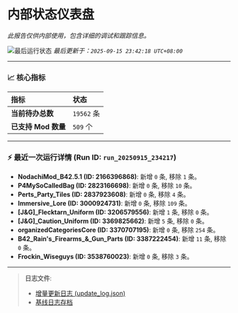 # 内部状态仪表盘

*此报告仅供内部使用，包含详细的调试和跟踪信息。*

![最后运行状态](https://img.shields.io/badge/Last%20Run-Success-green)
*最后更新于：`2025-09-15 23:42:18 UTC+08:00`*

---

### 📈 **核心指标**

| 指标 | 状态 |
| :--- | :--- |
| **当前待办总数** | ``19562`` 条 |
| **已支持 Mod 数量** | ``509`` 个 |

---

### ⚡ **最近一次运行详情 (Run ID: ``run_20250915_234217``)**

*   **NodachiMod_B42.5.1 (ID: 2166396868)**: 新增 `0` 条, 移除 `1` 条。
*   **P4MySoCalledBag (ID: 2823166698)**: 新增 `0` 条, 移除 `10` 条。
*   **Perts_Party_Tiles (ID: 2837923608)**: 新增 `0` 条, 移除 `4` 条。
*   **Immersive_Lore (ID: 3000924731)**: 新增 `0` 条, 移除 `109` 条。
*   **[J&G]_Flecktarn_Uniform (ID: 3206579556)**: 新增 `1` 条, 移除 `0` 条。
*   **[J&G]_Caution_Uniform (ID: 3369825662)**: 新增 `5` 条, 移除 `0` 条。
*   **organizedCategoriesCore (ID: 3370707195)**: 新增 `0` 条, 移除 `254` 条。
*   **B42_Rain's_Firearms_&_Gun_Parts (ID: 3387222454)**: 新增 `11` 条, 移除 `0` 条。
*   **Frockin_Wiseguys (ID: 3538760023)**: 新增 `0` 条, 移除 `3` 条。

---

> **日志文件**:
> *   [增量更新日志 (update_log.json)](../data/logs/update_log.json)
> *   [基线日志存档](../data/logs/archive/)
